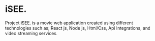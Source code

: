 # iSEE.
Project iSEE. is a movie web application created using different technologies such as; React js, Node js, Html/Css, Api Integrations, and video streaming services.
